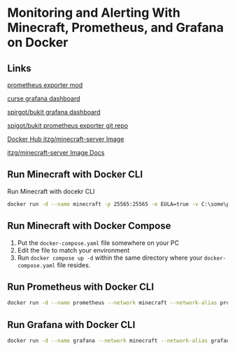 # Monitoring and Alerting With Minecraft, Prometheus, and Grafana on Docker

## Links
[prometheus exporter mod](https://www.curseforge.com/minecraft/mc-mods/prometheus-exporter/download/4054337)

[curse grafana dashboard](https://grafana.com/grafana/dashboards/16508-minecraft-server-stats/)

[spirgot/bukit grafana dashboard](https://raw.githubusercontent.com/sladkoff/minecraft-prometheus-exporter/master/dashboards/minecraft-server-dashboard.json)

[spigot/bukit prometheus exporter git repo](https://github.com/sladkoff/minecraft-prometheus-exporter)

[Docker Hub itzg/minecraft-server Image ](https://hub.docker.com/r/itzg/minecraft-server)

[itzg/minecraft-server Image Docs ](https://docker-minecraft-server.readthedocs.io/en/latest/)

## Run Minecraft with Docker CLI

Run Minecraft with docekr CLI
```bash
docker run -d --name minecraft -p 25565:25565 -e EULA=true -v C:\some\path\on\my\pc:/data --restart on-failure itzg/minecraft-server:latest
```

## Run Minecraft with Docker Compose
1. Put the `docker-compose.yaml` file somewhere on your PC
2. Edit the file to match your environment
3. Run `docker compose up -d` within the same directory where your `docker-compose.yaml` file resides.

## Run Prometheus with Docker CLI
```bash
docker run -d --name prometheus --network minecraft --network-alias prometheus -p 9090:9090 -v C:\some\path\on\my\pc\prometheus.yml:/etc/prometheus/prometheus.yml bitnami/prometheus
```

## Run Grafana with Docker CLI
```bash
docker run -d --name grafana --network minecraft --network-alias grafana -p 3000:3000 -v C:\some\path\on\my\pc:/var/lib/grafana grafana/grafana
```

